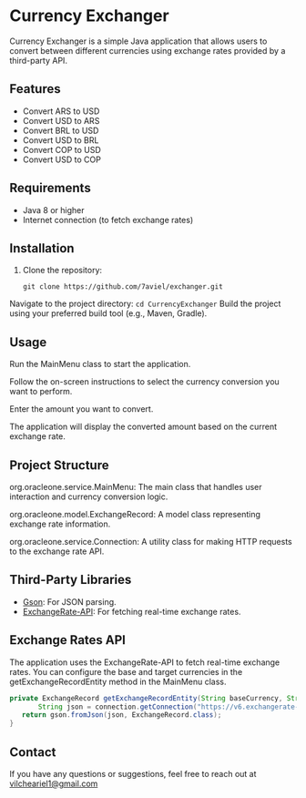 # Currency Exchanger

Currency Exchanger is a simple Java application that allows users to convert between different currencies using exchange rates provided by a third-party API.

## Features
- Convert ARS to USD
- Convert USD to ARS
- Convert BRL to USD
- Convert USD to BRL
- Convert COP to USD
- Convert USD to COP

## Requirements
- Java 8 or higher
- Internet connection (to fetch exchange rates)

## Installation
1. Clone the repository:
   ```
   git clone https://github.com/7aviel/exchanger.git
Navigate to the project directory:
	```
		cd CurrencyExchanger
	```
Build the project using your preferred build tool (e.g., Maven, Gradle).

## Usage
Run the MainMenu class to start the application.

Follow the on-screen instructions to select the currency conversion you want to perform.

Enter the amount you want to convert.

The application will display the converted amount based on the current exchange rate.

## Project Structure
org.oracleone.service.MainMenu: The main class that handles user interaction and currency conversion logic.

org.oracleone.model.ExchangeRecord: A model class representing exchange rate information.

org.oracleone.service.Connection: A utility class for making HTTP requests to the exchange rate API.

## Third-Party Libraries
- [Gson](https://github.com/google/gson): For JSON parsing.
- [ExchangeRate-API](https://www.exchangerate-api.com/?form=MG0AV3): For fetching real-time exchange rates.

## Exchange Rates API
The application uses the ExchangeRate-API to fetch real-time exchange rates. You can configure the base and target currencies in the getExchangeRecordEntity method in the MainMenu class.

```java
private ExchangeRecord getExchangeRecordEntity(String baseCurrency, String targetCurrency) {
       String json = connection.getConnection("https://v6.exchangerate-api.com/v6/your-api-key/pair/" + baseCurrency + "/" + targetCurrency);
   return gson.fromJson(json, ExchangeRecord.class);
}
```
## Contact
If you have any questions or suggestions, feel free to reach out at vilcheariel1@gmail.com
